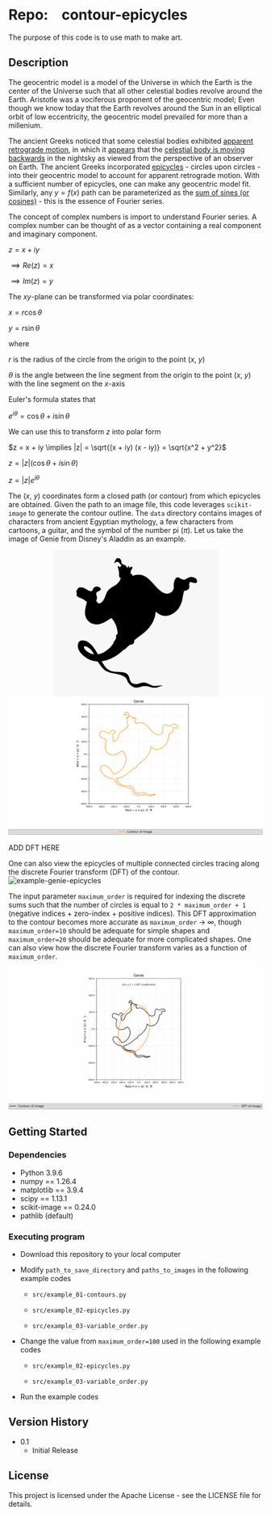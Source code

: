 # Repo:    contour-epicycles

The purpose of this code is to use math to make art. 

## Description

The geocentric model is a model of the Universe in which the Earth is the center of the Universe such that all other celestial bodies revolve around the Earth. Aristotle was a vociferous proponent of the geocentric model; Even though we know today that the Earth revolves around the Sun in an elliptical orbit of low eccentricity, the geocentric model prevailed for more than a millenium. 

The ancient Greeks noticed that some celestial bodies exhibited [apparent retrograde motion](https://en.wikipedia.org/wiki/Apparent_retrograde_motion), in which it [appears]((https://upload.wikimedia.org/wikipedia/commons/7/70/Apparent_retrograde_motion_of_Mars_in_2003.gif)) that the [celestial body is moving backwards](https://upload.wikimedia.org/wikipedia/commons/f/f0/The_astronomical_explanation_for_Mercury_retrograde.webm) in the nightsky as viewed from the perspective of an observer on Earth. The ancient Greeks incorporated [epicycles](https://upload.wikimedia.org/wikipedia/commons/f/fb/Epicycle_and_deferent.svg) - circles upon circles - into their geocentric model to account for apparent retrograde motion. With a sufficient number of epicycles, one can make any geocentric model fit. Similarly, any $y=f(x)$ path can be parameterized as the [sum of sines (or cosines)](https://upload.wikimedia.org/wikipedia/commons/thumb/2/2b/Fourier_series_and_transform.gif/640px-Fourier_series_and_transform.gif) - this is the essence of Fourier series. 

The concept of complex numbers is import to understand Fourier series. A complex number can be thought of as a vector containing a real component and imaginary component.

$z = x + iy$

  $\implies Re(z) = x$
  
  $\implies Im(z) = y$

The $xy$-plane can be transformed via polar coordinates:

$x = r \cos \theta$

$y = r \sin \theta$

where

$r$ is the radius of the circle from the origin to the point ($x$, $y$)

$\theta$ is the angle between the line segment from the origin to the point ($x$, $y$) with the line segment on the $x$-axis

Euler's formula states that

$e^{i \theta} = \cos \theta + i \sin \theta$

We can use this to transform $z$ into polar form

$z = x + iy \implies |z| = \sqrt{(x + iy) (x - iy)} = \sqrt{x^2 + y^2}$

$z = |z| (\cos \theta + i \sin \theta)$

$z = |z| e^{i \theta}$

The ($x$, $y$) coordinates form a closed path (or contour) from which epicycles are obtained. Given the path to an image file, this code leverages `scikit-image` to generate the contour outline. The `data` directory contains images of characters from ancient Egyptian mythology, a few characters from cartoons, a guitar, and the symbol of the number pi ($\pi$). Let us take the image of Genie from Disney's Aladdin as an example.


<div align="center">
  <img src="data/genie.png" alt="example-original_genie_image" width="327" />
</div>


<img title="" src="output/example_01-contours/genie-Contour.png" alt="example-genie_contour" data-align="center">


ADD DFT HERE


One can also view the epicycles of multiple connected circles tracing along the discrete Fourier transform (DFT) of the contour. 
![example-genie-epicycles](output/example_02-epicycles/genie-Epicycles.gif)

The input parameter `maximum_order` is required for indexing the discrete sums such that the number of circles is equal to `2 * maximum_order + 1` (negative indices + zero-index + positive indices). This DFT approximation to the contour becomes more accurate as `maximum_order` $\rightarrow$ $\infty$, though `maximum_order=10`  should be adequate for simple shapes and `maximum_order=20` should be adequate for more complicated shapes. One can also view how the discrete Fourier transform varies as a function of  `maximum_order`.
![example-genie_variable_order](output/example_03-variable_order/genie-VariableOrder.gif)

## Getting Started

### Dependencies

* Python 3.9.6
* numpy == 1.26.4
* matplotlib == 3.9.4
* scipy == 1.13.1
* scikit-image == 0.24.0
* pathlib (default)

### Executing program

* Download this repository to your local computer

* Modify `path_to_save_directory` and `paths_to_images` in  the following example codes
  
  * `src/example_01-contours.py`
  
  * `src/example_02-epicycles.py`
  
  * `src/example_03-variable_order.py`

* Change the value from `maximum_order=100` used  in the following example codes
  
  * `src/example_02-epicycles.py`
  
  * `src/example_03-variable_order.py`

* Run the example codes

## Version History

* 0.1
  * Initial Release

## License

This project is licensed under the Apache License - see the LICENSE file for details.

